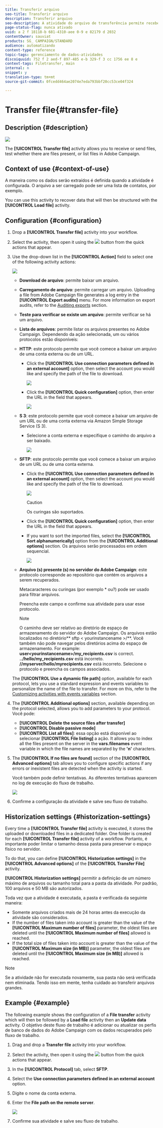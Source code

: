 ```yaml
---
title: Transferir arquivo
seo-title: Transferir arquivo
description: Transferir arquivo
seo-description: A atividade do arquivo de transferência permite receber ou enviar arquivos, testar se há arquivos presentes ou listar arquivos no Adobe Campaign.
page-status-flag: nunca ativado
uuid: a 2 f 18118-b 681-4310-aee 0-9 e 82179 d 2032
contentOwner: sauviat
products: SG_ CAMPAIGN/STANDARD
audience: automatizando
content-type: reference
topic-tags: gerenciamento de dados-atividades
discoiquuid: 752 f 2 aed-f 897-485 e-b 329-f 3 cc 1756 ee 8 e
context-tags: Filetransfer, main
internal: n
snippet: y
translation-type: tm+mt
source-git-commit: 0fcedd464ae2074e7eda793bbf20cc53ce04f324

---
```



# Transfer file{#transfer-file}

## Description {#description}

![](assets/file_transfer.png)

The **[!UICONTROL Transfer file]** activity allows you to receive or send files, test whether there are files present, or list files in Adobe Campaign.

## Context of use {#context-of-use}

A maneira como os dados serão extraídos é definida quando a atividade é configurada. O arquivo a ser carregado pode ser uma lista de contatos, por exemplo.

You can use this activity to recover data that will then be structured with the **[!UICONTROL Load file]** activity.

## Configuration {#configuration}

1. Drop a **[!UICONTROL Transfer file]** activity into your workflow.
1. Select the activity, then open it using the ![](assets/edit_darkgrey-24px.png) button from the quick actions that appear.
1. Use the drop-down list in the **[!UICONTROL Action]** field to select one of the following activity actions:

   ![](assets/wkf_file_transfer_01.png)

   * **Download de arquivo**: permite baixar um arquivo.
   * **Carregamento de arquivo**: permite carregar um arquivo. Uploading a file from Adobe Campaign file generates a log entry in the **[!UICONTROL Export audits]** menu. For more information on export audits, refer to the [Auditing exports](../../administration/using/auditing-export-logs.md) section.
   * **Teste para verificar se existe um arquivo**: permite verificar se há um arquivo.
   * **Lista de arquivos**: permite listar os arquivos presentes no Adobe Campaign.
   Dependendo da ação selecionada, um ou vários protocolos estão disponíveis:

   * **HTTP**: este protocolo permite que você comece a baixar um arquivo de uma conta externa ou de um URL.

      * Click the **[!UICONTROL Use connection parameters defined in an external account]** option, then select the account you would like and specify the path of the file to download.

         ![](assets/wkf_file_transfer_03.png)

      * Click the **[!UICONTROL Quick configuration]** option, then enter the URL in the field that appears.

         ![](assets/wkf_file_transfer_04.png)
   * **S 3**: este protocolo permite que você comece a baixar um arquivo de um URL ou de uma conta externa via Amazon Simple Storage Service (S 3).

      * Selecione a conta externa e especifique o caminho do arquivo a ser baixado.

         ![](assets/wkf_file_transfer_08.png)
   * **SFTP**: este protocolo permite que você comece a baixar um arquivo de um URL ou de uma conta externa.

      * Click the **[!UICONTROL Use connection parameters defined in an external account]** option, then select the account you would like and specify the path of the file to download.

         ![](assets/wkf_file_transfer_07.png)

         >[!CAUTION]
         >
         >Os curingas são suportados.

      * Click the **[!UICONTROL Quick configuration]** option, then enter the URL in the field that appears.
      * If you want to sort the imported files, select the **[!UICONTROL Sort alphanumerically]** option from the **[!UICONTROL Additional options]** section. Os arquivos serão processados em ordem sequencial.

         ![](assets/wkf_file_transfer_sort.png)
   * **Arquivo (s) presente (s) no servidor do Adobe Campaign**: este protocolo corresponde ao repositório que contém os arquivos a serem recuperados.

      Metacaracteres ou curingas (por exemplo * ou?) pode ser usado para filtrar arquivos.

      Preencha este campo e confirme sua atividade para usar esse protocolo.

      >[!NOTE]
      >
      >O caminho deve ser relativo ao diretório de espaço de armazenamento do servidor do Adobe Campaign. Os arquivos estão localizados no diretório** sftp &lt; yourinstancename &gt;/**. Você também não pode navegar pelos diretórios acima do espaço de armazenamento. For example: **user&lt;yourinstancename&gt;/my_recipients.csv** is correct. **../hello/my_recipients.csv** está incorreto. **//myserver/hello/myrecipients.csv** está incorreto.
   Selecione o protocolo e preencha os campos associados.

   The **[!UICONTROL Use a dynamic file path]** option, available for each protocol, lets you use a standard expression and events variables to personalize the name of the file to transfer. For more on this, refer to the [Customizing activities with events variables](../../automating/using/calling-a-workflow-with-external-parameters.md#customizing-activities-with-events-variables) section.

1. The **[!UICONTROL Additional options]** section, available depending on the protocol selected, allows you to add parameters to your protocol. Você pode:

   * **[!UICONTROL Delete the source files after transfer]**
   * **[!UICONTROL Disable passive mode]**
   * **[!UICONTROL List all files]**: essa opção está disponível ao selecionar **[!UICONTROL File listing]** a ação. It allows you to index all the files present on the server in the **vars.filenames** event variable in which the file names are separated by the **'n'** characters.

1. The **[!UICONTROL If no files are found]** section of the **[!UICONTROL Advanced options]** tab allows you to configure specific actions if any errors or inexistent files are detected when the activity is started.

   Você também pode definir tentativas. As diferentes tentativas aparecem no log de execução do fluxo de trabalho.

   ![](assets/wkf_file_transfer_09.png)

1. Confirme a configuração da atividade e salve seu fluxo de trabalho.

## Historization settings {#historization-settings}

Every time a **[!UICONTROL Transfer file]** activity is executed, it stores the uploaded or downloaded files in a dedicated folder. One folder is created for each **[!UICONTROL Transfer file]** activity of a workflow. Portanto, é importante poder limitar o tamanho dessa pasta para preservar o espaço físico no servidor.

To do that, you can define **[!UICONTROL Historization settings]** in the **[!UICONTROL Advanced options]** of the **[!UICONTROL Transfer File]** activity.

**[!UICONTROL Historization settings]** permitir a definição de um número máximo de arquivos ou tamanho total para a pasta da atividade. Por padrão, 100 arquivos e 50 MB são autorizados.

Toda vez que a atividade é executada, a pasta é verificada da seguinte maneira:

* Somente arquivos criados mais de 24 horas antes da execução da atividade são considerados.
* If the number of files taken into account is greater than the value of the **[!UICONTROL Maximum number of files]** parameter, the oldest files are deleted until the **[!UICONTROL Maximum number of files]** allowed is reached.
* If the total size of files taken into account is greater than the value of the **[!UICONTROL Maximum size (in MB)]** parameter, the oldest files are deleted until the **[!UICONTROL Maximum size (in MB)]** allowed is reached.

>[!NOTE]
Se a atividade não for executada novamente, sua pasta não será verificada nem eliminada. Tendo isso em mente, tenha cuidado ao transferir arquivos grandes.

## Example {#example}

The following example shows the configuration of a **File transfer** activity which will then be followed by a **Load file** activity then an **Update data** activity. O objetivo deste fluxo de trabalho é adicionar ou atualizar os perfis de banco de dados do Adobe Campaign com os dados recuperados pelo fluxo de trabalho.

1. Drag and drop a **Transfer file** activity into your workflow.
1. Select the activity, then open it using the ![](assets/edit_darkgrey-24px.png) button from the quick actions that appear.
1. In the **[!UICONTROL Protocol]** tab, select **SFTP**.
1. Select the **Use connection parameters defined in an external account** option.
1. Digite o nome da conta externa.
1. Enter the **File path on the remote server**.

   ![](assets/wkf_file_transfer_07.png)

1. Confirme sua atividade e salve seu fluxo de trabalho.

